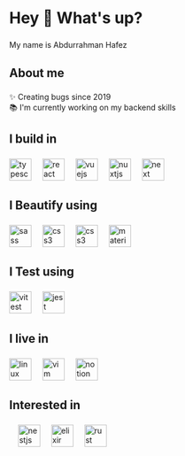 <h1 align="left">Hey 👋 What's up?</h1>

###

<p align="left">My name is Abdurrahman Hafez</p>

###

<h2 align="left">About me</h2>

###

<p align="left">✨ Creating bugs since 2019<br>📚 I'm currently working on my backend skills</p>

###

<h2 align="left">I build in</h2>

###

<div align="left">
  <img src="https://skillicons.dev/icons?i=ts" height="40" alt="typescript logo"  />
  <img width="12" />
  <img src="https://skillicons.dev/icons?i=react" height="40" alt="react logo"  />
  <img width="12" />
  <img src="https://skillicons.dev/icons?i=vue" height="40" alt="vuejs logo"  />
  <img width="12" />
  <img src="https://skillicons.dev/icons?i=nuxtjs" height="40" alt="nuxtjs logo"  />
  <img width="12" />
  <img src="https://skillicons.dev/icons?i=next" height="40" alt="next logo"  />
  <img width="12" />
</div>

###

<h2 align="left">I Beautify using</h2>

###

<div>
  <img src="https://skillicons.dev/icons?i=sass" height="40" alt="sass logo"  />
  <img width="12" />
  <img src="https://skillicons.dev/icons?i=css" height="40" alt="css3 logo"  />
  <img width="12" />
  <img src="https://skillicons.dev/icons?i=tailwind" height="40" alt="css3 logo"  />
  <img width="12" />
  <img src="https://skillicons.dev/icons?i=materialui" height="40" alt="materialui logo"  />
  <img width="12" />
</div>

###

<h2 align="left">I Test using</h2>

###

<div>
  <img src="https://skillicons.dev/icons?i=vitest" height="40" alt="vitest logo"  />
  <img width="12" />
  <img src="https://skillicons.dev/icons?i=jest" height="40" alt="jest logo"  />
</div>

###

<h2 align="left">I live in</h2>

###

<div align="left">
  <img src="https://skillicons.dev/icons?i=linux" height="40" alt="linux logo"  />
  <img width="12" />
  <img src="https://skillicons.dev/icons?i=vim" height="40" alt="vim logo"  />
  <img width="12" />
  <img src="https://skillicons.dev/icons?i=notion" height="40" alt="notion logo"  />
</div>

###

###

<h2 align="left">Interested in</h2>

###

<div align="left">
  <img width="12" />
  <img src="https://skillicons.dev/icons?i=nestjs" height="40" alt="nestjs logo"  />
  <img width="12" />
   <img src="https://skillicons.dev/icons?i=elixir" height="40" alt="elixir logo"  />
  <img width="12" />
   <img src="https://skillicons.dev/icons?i=rust" height="40" alt="rust logo"  />
  <img width="12" />
  
</div>

###
